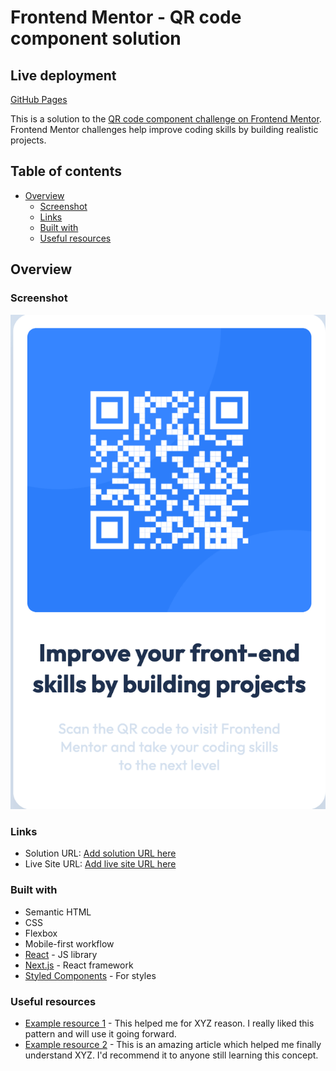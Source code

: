 # Frontend Mentor - QR code component solution

## Live deployment

[GitHub Pages](https://pages.github.com/yusufbolden.github.io)



This is a solution to the [QR code component challenge on Frontend Mentor](https://www.frontendmentor.io/challenges/qr-code-component-iux_sIO_H). Frontend Mentor challenges help improve coding skills by building realistic projects. 

## Table of contents

- [Overview](#overview)
  - [Screenshot](#screenshot)
  - [Links](#links)
  - [Built with](#built-with)
  - [Useful resources](#useful-resources)

## Overview

### Screenshot

![](./QRcode.png)

### Links

- Solution URL: [Add solution URL here](https://github.com/YusufBolden/mod3/tree/main/qr-code-component-main)
- Live Site URL: [Add live site URL here](https://your-live-site-url.com)

### Built with

- Semantic HTML
- CSS
- Flexbox
- Mobile-first workflow
- [React](https://reactjs.org/) - JS library
- [Next.js](https://nextjs.org/) - React framework
- [Styled Components](https://styled-components.com/) - For styles

### Useful resources

- [Example resource 1](https://www.example.com) - This helped me for XYZ reason. I really liked this pattern and will use it going forward.
- [Example resource 2](https://www.example.com) - This is an amazing article which helped me finally understand XYZ. I'd recommend it to anyone still learning this concept.
